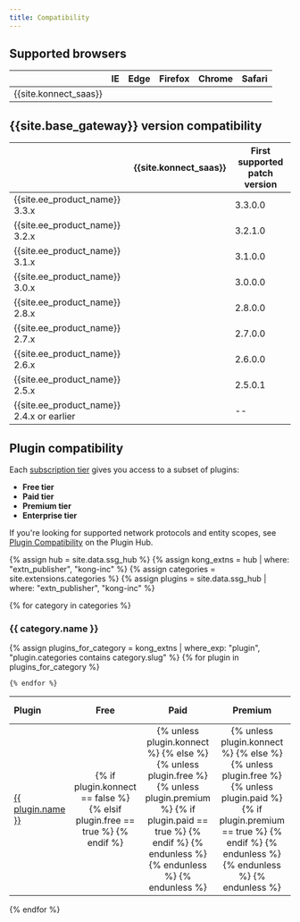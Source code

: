 ```yaml
---
title: Compatibility
---
```


## Supported browsers

|                                  | IE | Edge | Firefox | Chrome | Safari |
|----------------------------------|:--:|:----:|:-------:|:------:|:------:|
| {{site.konnect_saas}} |  <i class="fa fa-times"></i> | <i class="fa fa-check"></i> |  <i class="fa fa-check"></i> |  <i class="fa fa-check"></i> | <i class="fa fa-check"></i> |

## {{site.base_gateway}} version compatibility

|                                | {{site.konnect_saas}} | First supported patch version
|--------------------------------|:---------------------:|-----------------------------
| {{site.ee_product_name}} 3.3.x | <i class="fa fa-check"></i>    | 3.3.0.0
| {{site.ee_product_name}} 3.2.x | <i class="fa fa-check"></i>    | 3.2.1.0
| {{site.ee_product_name}} 3.1.x | <i class="fa fa-check"></i>    | 3.1.0.0
| {{site.ee_product_name}} 3.0.x | <i class="fa fa-check"></i>    | 3.0.0.0
| {{site.ee_product_name}} 2.8.x | <i class="fa fa-check"></i>    | 2.8.0.0
| {{site.ee_product_name}} 2.7.x | <i class="fa fa-check"></i>    | 2.7.0.0
| {{site.ee_product_name}} 2.6.x | <i class="fa fa-check"></i>    | 2.6.0.0
| {{site.ee_product_name}} 2.5.x | <i class="fa fa-check"></i>    | 2.5.0.1
| {{site.ee_product_name}} 2.4.x or earlier | <i class="fa fa-times"></i>    | --


## Plugin compatibility

Each [subscription tier](https://konghq.com/pricing) gives you
access to a subset of plugins:
* **Free tier**
* **Paid tier** 
* **Premium tier** 
* **Enterprise tier** 

If you're looking for supported network protocols and entity scopes, see [Plugin Compatibility](/hub/plugins/compatibility/) on the Plugin Hub.

{% assign hub = site.data.ssg_hub %}
{% assign kong_extns = hub | where: "extn_publisher", "kong-inc" %}
{% assign categories = site.extensions.categories %}
{% assign plugins = site.data.ssg_hub | where: "extn_publisher", "kong-inc" %}

{% for category in categories %}
<h3 id="{{ category.slug }}">
  {{ category.name }}
</h3>

<table>
  <thead>
      <th style="text-align: left; width: 10%">Plugin</th>
      <th style="text-align: center">Free</th>
      <th style="text-align: center">Paid</th>
      <th style="text-align: center">Premium</th>
      <th style="text-align: center">Konnect support</th>
      <th style="text-align: left; width: 35%">Notes</th>
  </thead>
  <tbody>
    {% assign plugins_for_category = kong_extns | where_exp: "plugin", "plugin.categories contains category.slug" %}
    {% for plugin in plugins_for_category %}
      <tr>
        <td>
          <a href="{{plugin.url}}">{{ plugin.name }}</a>
        </td>
        <td style="text-align: center">
        {% if plugin.konnect == false %}
         <i class="fa fa-times"></i>
        {% elsif plugin.free == true %}
          <i class="fa fa-check"></i>
        {% endif %}
        </td>
        <td style="text-align: center">
          {% unless plugin.konnect %}
            <i class="fa fa-times"></i>
          {% else %}
            {% unless plugin.free %}
              {% unless plugin.premium %}
                {% if plugin.paid == true %}
                  <i class="fa fa-check"></i>
                {% endif %}
              {% endunless %}
            {% endunless %}
          {% endunless %}
        </td>
        <td style="text-align: center">
          {% unless plugin.konnect %}
            <i class="fa fa-times"></i>
          {% else %}
            {% unless plugin.free %}
              {% unless plugin.paid %}
                {% if plugin.premium == true %}
                  <i class="fa fa-check"></i>
                {% endif %}
              {% endunless %}
            {% endunless %}
          {% endunless %}
        </td>
        <td style="text-align: center">
          {% if plugin.konnect == false %}
            <i class="fa fa-times"></i>
          {% else %}
            <i class="fa fa-check"></i>
          {% endif %}
        </td>
        <td>
          {{ plugin.notes }}
        </td>
      </tr>

    {% endfor %}
  </tbody>
</table>

{% endfor %}

